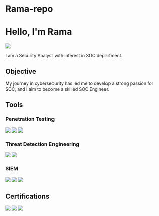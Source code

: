 # Rama-repo
# Hello, I'm Rama
<a href="https://www.linkedin.com/in/ramabarqi"><img src="https://img.shields.io/badge/-LinkedIn-0072b1?&style=for-the-badge&logo=linkedin&logoColor=white" /></a>

I am a Security Analyst with interest in SOC department.


## Objective
My journey in cybersecurity has led me to develop a strong passion for SOC, and I aim to become a skilled SOC Engineer.


## Tools

### Penetration Testing
<div>
    <img src="https://img.shields.io/badge/-Burp_Suite-FF5722?&style=for-the-badge&logo=Portswigger&logoColor=white" />
    <img src="https://img.shields.io/badge/-Nmap-9CCF3B?&style=for-the-badge&logo=nmap&logoColor=white" />
    <img src="https://img.shields.io/badge/-Metasploit-ED1C24?&style=for-the-badge&logo=metasploit&logoColor=white" />
</div>


### Threat Detection Engineering
<div>
    <img src="https://img.shields.io/badge/-Sigma-000000?&style=for-the-badge&logo=sigma&logoColor=white" />
    <img src="https://img.shields.io/badge/-YARA-003366?&style=for-the-badge&logo=yara&logoColor=white" />
</div>


### SIEM
<div>
    <img src="https://img.shields.io/badge/-Splunk-000000?&style=for-the-badge&logo=Splunk&logoColor=white" />
    <img src="https://img.shields.io/badge/-ELK-005571?&style=for-the-badge&logo=Elasticsearch&logoColor=white" />
    <img src="https://img.shields.io/badge/-Wazuh-2A4B7C?&style=for-the-badge&logo=Wazuh&logoColor=white" />
</div>


## Certifications
<div>
    <img src="https://img.shields.io/badge/-Security%2B-FF0000?&style=for-the-badge&logo=CompTIA&logoColor=white" />
    <img src="https://img.shields.io/badge/-eJPTv2-007ACC?&style=for-the-badge&logo=elearning&logoColor=white" />
    <img src="https://img.shields.io/badge/-CySA%2B-008080?&style=for-the-badge&logo=CompTIA&logoColor=white" />
</div>



